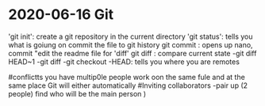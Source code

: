 # 2020-06-16 Git
'git init': create a git repository in the current directory 
'git status': tells you what is goiung on
commit the file to git history
git commit : opens up nano, commit
"edit the readme file for 'diff'
git diff : compare current state
-git diff HEAD~1
-git diff<HASH>
-git checkout
-HEAD: tells you where you are
remotes

#conflictts
 you have multip0le people  work oon the same fule and at the same place
Git will either automatically
#Inviting collaborators
-pair up (2 people)
find who will be the main person )
